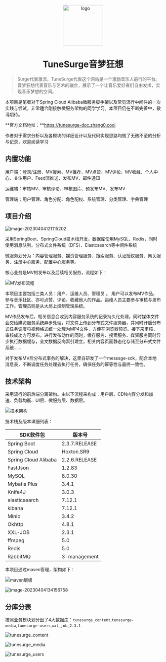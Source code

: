 <p align="center">
	<img alt="logo" src="https://0-bit.oss-cn-beijing.aliyuncs.com/ts_logo.png" height='130'>
</p>
<div align=center>
    <h1>TuneSurge音梦狂想</h1>
</div>


> Surge代表激流，TuneSurge代表这个网站是一个激励音乐人前行的平台。音梦狂想代表音乐与艺术的融合，展示了一个让音乐爱好者们自由发挥，实现音乐梦想的空间。

本项目是笔者对于Spring Cloud Alibaba微服务脚手架以及常见流行中间件的一次实践与尝试，非常适合刚接触微服务架构的同学学习。本项目仍在不断完善中，敬请期待。

**官方文档地址：**https://tunesurge-doc.zhang0.cool

作者对于需求分析以及各模块的详细设计以及代码实现思路均做了无微不至的分析与记录，欢迎阅读学习

## 内置功能

用户端：登录/注册、MV搜索、MV推荐、MV点赞、MV评论、MV收藏、个人中心、关注用户、Feed流推送、发布MV、邮件通知

运维端：审核MV、审核评论、审核图片、预发布MV、发布MV

管理端：用户管理、角色分配、角色配权、系统管理、分类管理、字典管理

## 项目介绍

![image-20230404121115202](https://0-bit.oss-cn-beijing.aliyuncs.com/image-20230404121115202.png)

采用SpringBoot、SpringCloud技术栈开发，数据库使用MySQL、Redis，同时使用消息队列、分布式文件系统（DFS）、Elastcsearch等中间件系统

微服务划分为：内容管理服务、媒资管理服务、搜索服务、认证授权服务、网关服务、注册中心服务、配置中心服务等。

核心业务是MV的发布以及后续相关服务，流程如下：

![MV发布流程](https://0-bit.oss-cn-beijing.aliyuncs.com/MV发布流程.png)

本项目主要包括三类人员：用户、运维人员、管理员 。 用户可以发布MV作品，参与音乐社区、亦可点赞、评论、收藏他人的作品。运维人员主要参与审核与发布工作。管理员则是从大局上控制管理系统。

MV作品发布后，相关信息会收到内容服务系统的记录持久化处理，同时媒体文件会交给媒资服务系统异步处理，将文件上传到分布式文件服务器，并同时开启分布式任务调度将视频格式统一处理为MP4文件，方便在浏览器预览。接下来审核，审核成功方可发布。进行发布动作的同时，缓存服务、搜索服务、媒资服务同时异步执行数据缓存，全文数据反向索引建立，相关内容页面静态化存储至分布式文件系统......

对于发布MV后分布式事务的解决，这里自研发了一个message-sdk，配合本地消息表，不断调度任务处理去执行任务，确保任务的幂等性与最终一致性。

## 技术架构

采用流行的前后端分离架构。由以下流程来构成：用户层、CDN内容分发和加速、负载均衡、UI层、微服务层、数据层。

![技术架构](https://0-bit.oss-cn-beijing.aliyuncs.com/技术架构.png)

技术栈及版本详细列表：

| SDK软件包            | 版本号        |
| -------------------- | ------------- |
| Spring Boot          | 2.3.7.RELEASE |
| Spring Cloud         | Hoxton.SR9    |
| Spring Cloud Alibaba | 2.2.6.RELEASE |
| FastJson             | 1.2.83        |
| MySQL                | 8.0.30        |
| Mybatis Plus         | 3.4.1         |
| Knife4J              | 3.0.3         |
| elasticsearch        | 7.12.1        |
| kibana               | 7.12.1        |
| Minio                | 3.4.2         |
| Okhttp               | 4.8.1         |
| XXL-JOB              | 2.3.1         |
| ffmpeg               | 5.0           |
| Redis                | 5.0           |
| RabbitMQ             | 3-management  |

本项目通过maven管理，架构如下：

![maven层级](https://0-bit.oss-cn-beijing.aliyuncs.com/maven层级.png)

![image-20230404134156758](https://0-bit.oss-cn-beijing.aliyuncs.com/image-20230404134156758.png)

## 分库分表

按照业务模块划分出了4大数据库：`tunesurge_content`,`tunesurge-media`,`tunesurge-users`,`xxl_job_2.3.1`

![tunesurge_content](https://0-bit.oss-cn-beijing.aliyuncs.com/tunesurge_content.png)

![tunesurge_media](https://0-bit.oss-cn-beijing.aliyuncs.com/tunesurge_media.png)

![tunesurge_users](https://0-bit.oss-cn-beijing.aliyuncs.com/tunesurge_users.png)

